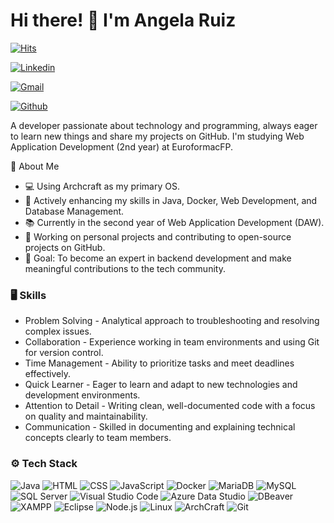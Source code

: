 
# Hi there! 👋 I'm Angela Ruiz

[![Hits](https://hits.seeyoufarm.com/api/count/incr/badge.svg?url=https%3A%2F%2Fgithub.com%2Fanpidev%2Fanpidev&count_bg=%2379C83D&title_bg=%23555555&icon=&icon_color=%23E7E7E7&title=Profile+Views&edge_flat=false)](https://hits.seeyoufarm.com)

[![Linkedin](https://img.shields.io/badge/-LinkedIn-blue?style=flat&logo=Linkedin&logoColor=white)](https://www.linkedin.com/in/angela2r/)

[![Gmail](https://img.shields.io/badge/-Gmail-c14438?style=flat&logo=Gmail&logoColor=white)](mailto:angelaruizdev@gmail.com)

[![Github](https://img.shields.io/github/followers/anpidev?label=Follow&style=social)](https://github.com/anpidev)

A developer passionate about technology and programming, always eager to learn new things and share my projects on GitHub. I'm studying Web Application Development (2nd year) at EuroformacFP.

🚀 About Me

- 💻 Using Archcraft as my primary OS.
- 🌱 Actively enhancing my skills in Java, Docker, Web Development, and Database Management.
- 📚 Currently in the second year of Web Application Development (DAW).
- 📝 Working on personal projects and contributing to open-source projects on GitHub.
- 🎯 Goal: To become an expert in backend development and make meaningful contributions to the tech community.

### 🖥 Skills

- Problem Solving - Analytical approach to troubleshooting and resolving complex issues.
- Collaboration - Experience working in team environments and using Git for version control.
- Time Management - Ability to prioritize tasks and meet deadlines effectively.
- Quick Learner - Eager to learn and adapt to new technologies and development environments.
- Attention to Detail - Writing clean, well-documented code with a focus on quality and maintainability.
- Communication - Skilled in documenting and explaining technical concepts clearly to team members.

### ⚙️ Tech Stack


![Java](https://img.shields.io/badge/-Java-05122A?style=for-the-badge&logo=java&logoColor=white) 
![HTML](https://img.shields.io/badge/-HTML-05122A?style=for-the-badge&logo=html5&logoColor=white) 
![CSS](https://img.shields.io/badge/-CSS-05122A?style=for-the-badge&logo=css3&logoColor=white) 
![JavaScript](https://img.shields.io/badge/-JavaScript-05122A?style=for-the-badge&logo=javascript&logoColor=white) 
![Docker](https://img.shields.io/badge/-Docker-05122A?style=for-the-badge&logo=docker&logoColor=white) 
![MariaDB](https://img.shields.io/badge/-MariaDB-05122A?style=for-the-badge&logo=mariadb&logoColor=white) 
![MySQL](https://img.shields.io/badge/-MySQL-05122A?style=for-the-badge&logo=mysql&logoColor=white) 
![SQL Server](https://img.shields.io/badge/-SQL%20Server-05122A?style=for-the-badge&logo=microsoftsqlserver&logoColor=white) 
![Visual Studio Code](https://img.shields.io/badge/-Visual%20Studio%20Code-05122A?style=for-the-badge&logo=visualstudio&logoColor=white) 
![Azure Data Studio](https://img.shields.io/badge/-Azure%20Data%20Studio-05122A?style=for-the-badge&logo=azuredataexplorer&logoColor=white) 
![DBeaver](https://img.shields.io/badge/-DBeaver-05122A?style=for-the-badge&logo=dbeaver&logoColor=white)
![XAMPP](https://img.shields.io/badge/-XAMPP-05122A?style=for-the-badge&logo=xampp&logoColor=white) 
![Eclipse](https://img.shields.io/badge/-Eclipse-05122A?style=for-the-badge&logo=eclipseide&logoColor=white) 
![Node.js](https://img.shields.io/badge/-Node.js-05122A?style=for-the-badge&logo=node.js&logoColor=white) 
![Linux](https://img.shields.io/badge/-Linux-05122A?style=for-the-badge&logo=linux&logoColor=white) 
![ArchCraft](https://img.shields.io/badge/-ArchCraft-05122A?style=for-the-badge&logo=archlinux&logoColor=white) 
![Git](https://img.shields.io/badge/-Git-05122A?style=for-the-badge&logo=git&logoColor=white)

